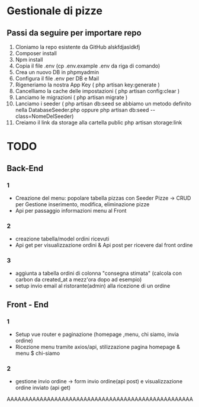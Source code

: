 # Gestionale di pizze

## Passi da seguire per importare repo
1. Cloniamo la repo esistente da GitHub alskfdjasldkfj
2. Composer install
3. Npm install
4. Copia il file .env (cp .env.example .env da riga di comando)
5. Crea un nuovo DB in phpmyadmin
6. Configura il file .env per DB e Mail
7. Rigeneriamo la nostra App Key ( php artisan key:generate )
8. Cancelliamo la cache delle impostazioni ( php artisan config:clear )
9. Lanciamo le migrazioni ( php artisan migrate )
10. Lanciamo i seeder ( php artisan db:seed se abbiamo un metodo definito nella
DatabaseSeeder.php oppure php artisan db:seed --class=NomeDelSeeder)
11. Creiamo il link da storage alla cartella public php artisan storage:link

# TODO

## Back-End
### 1
- Creazione del menu: popolare tabella pizzas con Seeder Pizze -> CRUD per Gestione inserimento, modifica, eliminazione pizze
- Api per passaggio informazioni menu al Front

### 2
- creazione tabella/model ordini ricevuti
- Api get per visualizzazione ordini & Api post per ricevere dal front ordine

### 3
- aggiunta a tabella ordini di colonna "consegna stimata" (calcola con carbon da created_at a mezz'ora dopo ad esempio)
- setup invio email al ristorante(admin) alla ricezione di un ordine

## Front - End

### 1
- Setup vue router e paginazione (homepage ,menu, chi siamo, invia ordine)
- Ricezione menu tramite axios/api, stilizzazione pagina homepage & menu $ chi-siamo

### 2
- gestione invio ordine -> form invio ordine(api post) e visualizzazione ordine inviato (api get)


AAAAAAAAAAAAAAAAAAAAAAAAAAAAAAAAAAAAAAAAAAAAAAAAAAA
